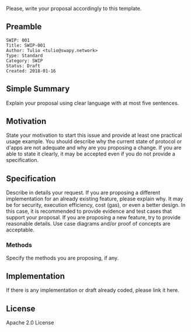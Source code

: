 Please, write your proposal accordingly to this template.

## Preamble

    SWIP: 001
    Title: SWIP-001
    Author: Tulio <tulio@swapy.network>
    Type: Standard
    Category: SWIP
    Status: Draft
    Created: 2018-01-16

## Simple Summary

Explain your proposal using clear language with at most five sentences.

## Motivation

State your motivation to start this issue and provide at least one practical usage example. You should describe why the current state of protocol or d'apps are not adequate and why are you proposing a change. If you are able to state it clearly, it may be accepted even if you do not provide a specification.

## Specification

Describe in details your request. If you are proposing a different implementation for an already existing feature, please explain why. It may be for security, execution efficiency, cost (gas), or even a better design. In this case, it is recommended to  provide evidence and test cases that support your proposal. If you are proposing a new feature, try to provide reasonable details. Use case diagrams and/or proof of concepts are acceptable.

### Methods

Specify the methods you are proposing, if any.

## Implementation

If there is any implementation or draft already coded, please link it here.

## License
Apache 2.0 License

